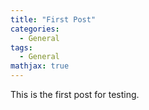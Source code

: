```yaml
---
title: "First Post"
categories:
  - General
tags:
  - General
mathjax: true
---
```


This is the first post for testing.
